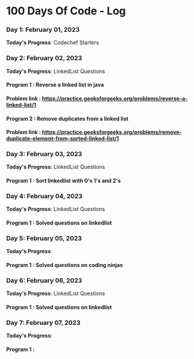# 100 Days Of Code - Log

### Day 1: February 01, 2023


**Today's Progress**: Codechef Starters


### Day 2: February 02, 2023


**Today's Progress**: LinkedList Questions

#### Program 1 : Reverse a linked list in java

#### Problem link : https://practice.geeksforgeeks.org/problems/reverse-a-linked-list/1


#### Program 2 : Remove duplicates from a linked list

#### Problem link : https://practice.geeksforgeeks.org/problems/remove-duplicate-element-from-sorted-linked-list/1

### Day 3: February 03, 2023

**Today's Progress**: LinkedList Questions

#### Program 1 : Sort linkedlist with 0's 1's and 2's 


### Day 4: February 04, 2023

**Today's Progress**: LinkedList Questions

#### Program 1 : Solved questions on linkedlist

### Day 5: February 05, 2023

**Today's Progress**:

#### Program 1 : Solved questions on coding ninjas

### Day 6: February 06, 2023

**Today's Progress**: LinkedList Questions

#### Program 1 : Solved questions on linkedlist

### Day 7: February 07, 2023

**Today's Progress**: 

#### Program 1 :



